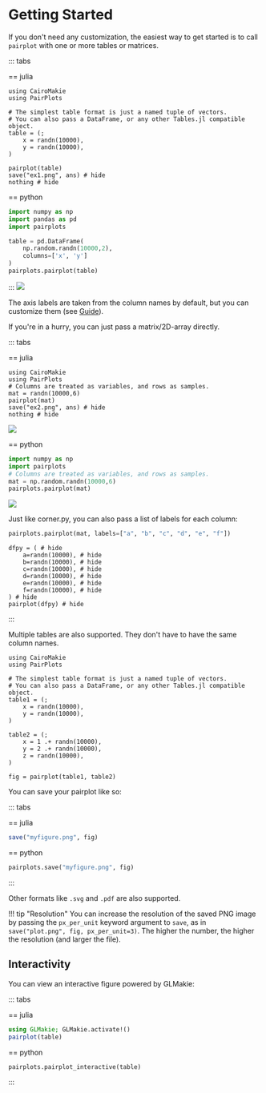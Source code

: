 # Getting Started

If you don't need any customization, the easiest way to get started is to call `pairplot` with one or more tables or matrices.


::: tabs

== julia
```@example 1
using CairoMakie
using PairPlots

# The simplest table format is just a named tuple of vectors.
# You can also pass a DataFrame, or any other Tables.jl compatible object.
table = (;
    x = randn(10000),
    y = randn(10000),
)

pairplot(table)
save("ex1.png", ans) # hide
nothing # hide
```

== python

```python
import numpy as np
import pandas as pd
import pairplots

table = pd.DataFrame(
    np.random.randn(10000,2),
    columns=['x', 'y']
)
pairplots.pairplot(table)
```
:::
![](ex1.png)


The axis labels are taken from the column names by default, but you can customize them (see [Guide](@ref)).


If you're in a hurry, you can just pass a matrix/2D-array directly.

::: tabs

== julia
```@example 1
using CairoMakie
using PairPlots
# Columns are treated as variables, and rows as samples.
mat = randn(10000,6)
pairplot(mat)
save("ex2.png", ans) # hide
nothing # hide
```
![](ex2.png)


== python

```python
import numpy as np
import pairplots
# Columns are treated as variables, and rows as samples.
mat = np.random.randn(10000,6)
pairplots.pairplot(mat)
```
![](ex2.png)


Just like corner.py, you can also pass a list of labels for each column:
```python
pairplots.pairplot(mat, labels=["a", "b", "c", "d", "e", "f"])
```
```@example 1
dfpy = ( # hide
    a=randn(10000), # hide
    b=randn(10000), # hide
    c=randn(10000), # hide
    d=randn(10000), # hide
    e=randn(10000), # hide
    f=randn(10000), # hide
) # hide
pairplot(dfpy) # hide
```


:::





Multiple tables are also supported. They don't have to have the same column names.
```@example 1
using CairoMakie
using PairPlots

# The simplest table format is just a named tuple of vectors.
# You can also pass a DataFrame, or any other Tables.jl compatible object.
table1 = (;
    x = randn(10000),
    y = randn(10000),
)

table2 = (;
    x = 1 .+ randn(10000),
    y = 2 .+ randn(10000),
    z = randn(10000),
)

fig = pairplot(table1, table2)
```

You can save your pairplot like so:

::: tabs

== julia
```julia
save("myfigure.png", fig)
```

== python

```python
pairplots.save("myfigure.png", fig)
```
:::

Other formats like `.svg` and `.pdf` are also supported.

!!! tip "Resolution"
    You can increase the resolution of the saved PNG image by passing the `px_per_unit` keyword argument to `save`, as in `save("plot.png", fig, px_per_unit=3)`. The higher the number, the higher the resolution (and larger the file).


## Interactivity
You can view an interactive figure powered by GLMakie:

::: tabs

== julia
```julia
using GLMakie; GLMakie.activate!()
pairplot(table)
```

== python

```python
pairplots.pairplot_interactive(table)
```
:::